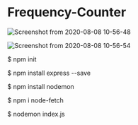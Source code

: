 # Frequency-Counter
![Screenshot from 2020-08-08 10-56-48](https://user-images.githubusercontent.com/62255672/89704717-06b23f00-d974-11ea-8638-e995b606be0f.png)

![Screenshot from 2020-08-08 10-56-54](https://user-images.githubusercontent.com/62255672/89704716-04e87b80-d974-11ea-8fb2-4227b75521d3.png)



$ npm init

$ npm install express --save

$ npm install nodemon 

$ npm i node-fetch

$ nodemon index.js
